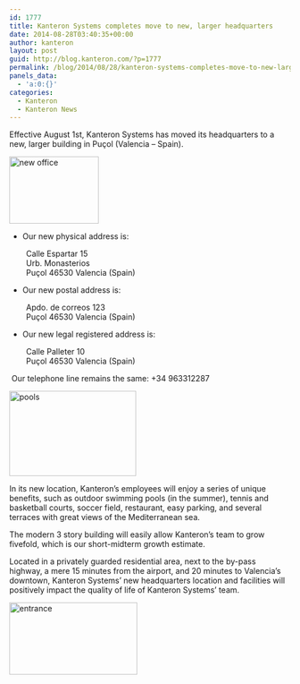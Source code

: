 ```yaml
---
id: 1777
title: Kanteron Systems completes move to new, larger headquarters
date: 2014-08-28T03:40:35+00:00
author: kanteron
layout: post
guid: http://blog.kanteron.com/?p=1777
permalink: /blog/2014/08/28/kanteron-systems-completes-move-to-new-larger-headquarters/
panels_data:
  - 'a:0:{}'
categories:
  - Kanteron
  - Kanteron News
---
```

Effective August 1st, Kanteron Systems has moved its headquarters to a new, larger building in Puçol (Valencia – Spain).

<img class="aligncenter" src="http://imagenes.rimontgo.es/img/177/thumbs/R177-00634-1.jpg" alt="new office" width="160" height="120" />

  * Our new physical address is:

<p style="padding-left: 30px;">
  Calle Espartar 15<br /> Urb. Monasterios<br /> Puçol 46530 Valencia (Spain)
</p>

  * Our new postal address is:

<p style="padding-left: 30px;">
  Apdo. de correos 123<br /> Puçol 46530 Valencia (Spain)
</p>

  * Our new legal registered address is:

<p style="padding-left: 30px;">
  Calle Palleter 10<br /> Puçol 46530 Valencia (Spain)
</p>

 Our telephone line remains the same: +34 963312287

<img class="aligncenter" src="http://valencialuxuryhomes.es/wp-content/uploads/2013/04/6.jpg" alt="pools" width="227" height="152" />

In its new location, Kanteron’s employees will enjoy a series of unique benefits, such as outdoor swimming pools (in the summer), tennis and basketball courts, soccer field, restaurant, easy parking, and several terraces with great views of the Mediterranean sea.

The modern 3 story building will easily allow Kanteron’s team to grow fivefold, which is our short-midterm growth estimate.

Located in a privately guarded residential area, next to the by-pass highway, a mere 15 minutes from the airport, and 20 minutes to Valencia’s downtown, Kanteron Systems’ new headquarters location and facilities will positively impact the quality of life of Kanteron Systems’ team.

<img class="aligncenter" src="http://valencialuxuryhomes.es/wp-content/uploads/2013/08/avenida-acceso-a-los-monasterios-puzol.jpg" alt="entrance" width="229" height="129" />